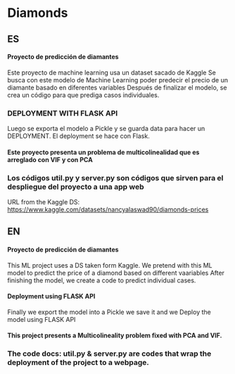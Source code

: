 # Diamonds

## ES
#### Proyecto de predicción de diamantes

Este proyecto de machine learning usa un dataset sacado de Kaggle
Se busca con este modelo de Machine Learning poder predecir el precio de un diamante basado en diferentes variables
Después de finalizar el modelo, se crea un código para que prediga casos individuales.

### DEPLOYMENT WITH FLASK API
Luego se exporta el modelo a Pickle y se guarda data para hacer un DEPLOYMENT.
El deployment se hace con Flask.

#### Este proyecto presenta un problema de multicolinealidad que es arreglado con VIF y con PCA

### Los códigos util.py y server.py son códigos que sirven para el despliegue del proyecto a una app web

URL from the Kaggle DS: https://www.kaggle.com/datasets/nancyalaswad90/diamonds-prices

## EN
#### Proyecto de predicción de diamantes

This ML project uses a DS taken form Kaggle.
We pretend with this ML model to predict the price of a diamond based on different vaariables
After finishing the model, we create a code to predict individual cases.

#### Deployment using FLASK API
Finally we export the model into a Pickle we save it and we Deploy the model using FLASK API

#### This project presents a Multicolineality problem fixed with PCA and VIF.

### The code docs: util.py & server.py are codes that wrap the deployment of the project to a webpage.
